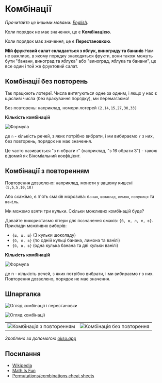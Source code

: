 # Комбінації

_Прочитайте це іншими мовами:_
[_English_](README.md).

Коли порядок не має значення, це є **Комбінацією**.

Коли порядок має значення, це є **Перестановкою**.

**Мій фруктовий салат складається з яблук, винограду та бананів**
Нам не важливо, в якому порядку знаходяться фрукти, вони також 
можуть бути "банани, виноград та яблука" або "виноград, яблука 
та банани", це все один і той же фруктовий салат.

## Комбінації без повторень

Так працюють лотереї. Числа витягуються одне за одним, і якщо у 
нас є щасливі числа (без врахування порядку), ми перемагаємо!

Без повторень: наприклад, номери лотерей `(2,14,15,27,30,33)`

**Кількість комбінацій**

![Формула](https://www.mathsisfun.com/combinatorics/images/combinations-no-repeat.png)

де `n` - кількість речей, з яких потрібно вибрати, і ми вибираємо `r` з них,
без повторень, порядок не має значення.

Це часто називається "з n обрати r" (наприклад, "з 16 обрати 3") - також відомий як Біноміальний коефіцієнт.

## Комбінації з повторенням

Повторення дозволено: наприклад, монети у вашому кишені `(5,5,5,10,10)`

Або скажімо, є п'ять смаків морозива:
`банан`, `шоколад`, `лимон`, `полуниця` та `ваніль`.

Ми можемо взяти три кульки. Скільки можливих комбінацій буде?

Давайте використаємо літери для позначення смаків: `{б, ш, л, п, в}`.
Приклади можливих виборів:

- `{ш, ш, ш}` (3 кульки шоколаду)
- `{б, л, в}` (по одній кульці банана, лимона та ванілі)
- `{б, в, в}` (одна кулька банана та дві кульки ванілі)

**Кількість комбінацій**

![Формула](https://www.mathsisfun.com/combinatorics/images/combinations-repeat.gif)

де n - кількість речей, з яких потрібно вибрати, і ми вибираємо r з них. 
Повторення дозволено, порядок не має значення.

## Шпаргалка

![Огляд комбінації і перестановки](./images/overview.png)

![Огляд комбінації](./images/combinations-overview.jpg)

| | |
| --- | --- |
|![Комбінація з повторенням](./images/combinations-with-repetitions.jpg) | ![Комбінація без повторення](./images/combinations-without-repetitions.jpg) |

*Зроблено за допомогою [okso.app](https://okso.app)*

## Посилання

- [Wikipedia](https://uk.wikipedia.org/wiki/%D0%9A%D0%BE%D0%BC%D0%B1%D1%96%D0%BD%D0%B0%D1%86%D1%96%D1%8F_(%D0%BA%D0%BE%D0%BC%D0%B1%D1%96%D0%BD%D0%B0%D1%82%D0%BE%D1%80%D0%B8%D0%BA%D0%B0))
- [Math Is Fun](https://www.mathsisfun.com/combinatorics/combinations-permutations.html)
- [Permutations/combinations cheat sheets](https://medium.com/@trekhleb/permutations-combinations-algorithms-cheat-sheet-68c14879aba5)
